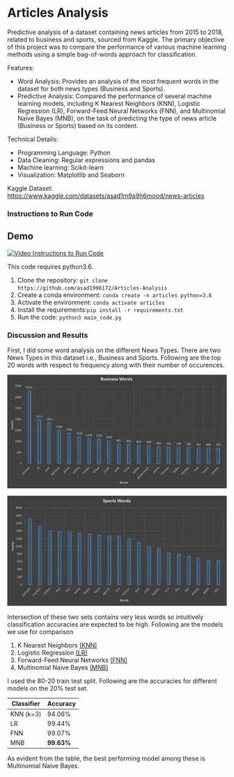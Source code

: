 # Articles Analysis
Predictive analysis of a dataset containing news articles from 2015 to 2018, related to business and sports, sourced from Kaggle. The primary objective of this project was to compare the performance of various machine learning methods using a simple bag-of-words approach for classification.

Features:
- Word Analysis: Provides an analysis of the most frequent words in the dataset for both news types (Business and Sports).
- Predictive Analysis: Compared the performance of several machine learning models, including K Nearest Neighbors (KNN), Logistic Regression (LR), Forward-Feed Neural Networks (FNN), and Multinomial Naive Bayes (MNB), on the task of predicting the type of news article (Business or Sports) based on its content.

Technical Details:
- Programming Language: Python
- Data Cleaning: Regular expressions and pandas
- Machine learning: Scikit-learn
- Visualization: Matplotlib and Seaborn

Kaggle Dataset: https://www.kaggle.com/datasets/asad1m9a9h6mood/news-articles

### Instructions to Run Code
## Demo
[![Video Instructions to Run Code](https://i.ytimg.com/vi/qnMmEbggDm0/hqdefault.jpg)](https://www.youtube.com/watch?v=qnMmEbggDm0)

This code requires python3.6. 
1) Clone the repository: `git clone https://github.com/asad1996172/Articles-Analysis`
2) Create a conda environment: `conda create -n articles python=3.6`
3) Activate the environment: `conda activate articles`
4) Install the requirements:`pip install -r requirements.txt`
5) Run the code: `python3 main_code.py`

### Discussion and Results
First, I did some word analysis on the different News Types. There are two News Types in this dataset i.e., Business and Sports. Following are the top 20 words with respect to frequency along with their number of occurences.

![Business Words](business_words.jpg) 

![Sports Words](sports_words.jpg) 

Intersection of these two sets contains very less words so intuitively classification accuracies are expected to be high.
Following are the models we use for comparison 
1) K Nearest Neighbors [(KNN)](https://scikit-learn.org/stable/modules/generated/sklearn.neighbors.KNeighborsClassifier.html)
2) Logistic Regression [(LR)](https://scikit-learn.org/stable/modules/generated/sklearn.linear_model.LogisticRegression.html)
3) Forward-Feed Neural Networks [(FNN)](https://scikit-learn.org/stable/modules/neural_networks_supervised.html)
4) Multinomial Naive Bayes [(MNB)](https://scikit-learn.org/stable/modules/generated/sklearn.naive_bayes.MultinomialNB.html)

I used the 80-20 train test split. Following are the accuracies for different models on the 20% test set.

| Classifier | Accuracy  |
|------------|---------- |
| KNN (k=3)  | 94.06%    |
| LR         | 99.44%    |
| FNN        | 99.07%    |
| MNB        | **99.63%**|

As evident from the table, the best performing model among these is Multinomial Naive Bayes.
